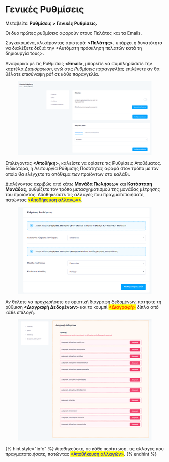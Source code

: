 # Γενικές Ρυθμίσεις

Μεταβείτε: **Ρυθμίσεις > Γενικές Ρυθμίσεις.**

Οι δυο πρώτες ρυθμίσεις αφορούν στους Πελάτες και τα Emails.&#x20;

Συγκεκριμένα, κλικάροντας αριστερά: **<Πελάτης>**, υπάρχει η δυνατότητα να διαλέξετε δεξιά την <Αυτόματη πρόσκληση πελατών κατά τη δημιουργία τους>.&#x20;

Αναφορικά με τις Ρυθμίσεις **\<Email>**, μπορείτε να συμπληρώσετε την καρτέλα _Διαμόρφωση_, ενώ στις _Ρυθμίσεις παραγγελίας_ επιλέγετε αν θα θέλατε επισύναψη pdf σε κάθε παραγγελία.&#x20;

<figure><img src="../.gitbook/assets/ScreenHunter 97 (1).png" alt=""><figcaption></figcaption></figure>

Επιλέγοντας **<Αποθήκη>**, καλείστε να ορίσετε τις Ρυθμίσεις Αποθέματος. Ειδικότερα, η Λειτουργία Ρύθμισης Ποσότητας αφορά στον τρόπο με τον οποίο θα ελέγχετε το απόθεμα των προϊόντων στο καλάθι.

Διαλέγοντας ακριβώς από κάτω **Μονάδα Πωλήσεων** και **Κατάσταση Μονάδας**, ρυθμίζετε τον τρόπο μετασχηματισμού της μονάδας μέτρησης του προϊόντος. Αποθηκεύστε τις αλλαγές που πραγματοποιήσατε, πατώντας <mark style="color:blue;"><Αποθήκευση αλλαγών></mark>.

<figure><img src="../.gitbook/assets/ScreenHunter 117.png" alt=""><figcaption></figcaption></figure>

Αν θέλετε να προχωρήσετε σε οριστική διαγραφή δεδομένων, πατήστε τη ρύθμιση **<Διαγραφή Δεδομένων>** και το κουμπί <mark style="color:red;"><Διαγραφή></mark> δίπλα από κάθε επιλογή.

<figure><img src="../.gitbook/assets/ScreenHunter 120.png" alt=""><figcaption></figcaption></figure>

{% hint style="info" %}
Αποθηκεύστε, σε κάθε περίπτωση, τις αλλαγές που πραγματοποιήσατε, πατώντας <mark style="color:blue;"><Αποθήκευση αλλαγών></mark>.
{% endhint %}
